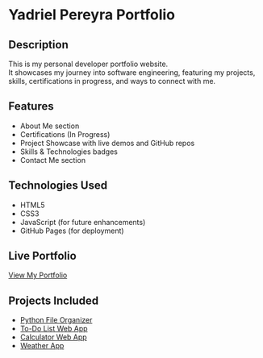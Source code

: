 # Yadriel Pereyra Portfolio

## Description
This is my personal developer portfolio website.  
It showcases my journey into software engineering, featuring my projects, skills, certifications in progress, and ways to connect with me.

## Features
- About Me section
- Certifications (In Progress)
- Project Showcase with live demos and GitHub repos
- Skills & Technologies badges
- Contact Me section

## Technologies Used
- HTML5
- CSS3
- JavaScript (for future enhancements)
- GitHub Pages (for deployment)

## Live Portfolio
[View My Portfolio](https://yadrielpereyra.github.io/yadriel-pereyra-portfolio/)

## Projects Included
- [Python File Organizer](https://github.com/YadrielPereyra/python-file-organizer)
- [To-Do List Web App](https://github.com/YadrielPereyra/todo-app)
- [Calculator Web App](https://github.com/YadrielPereyra/calculator-app)
- [Weather App](https://github.com/YadrielPereyra/weather-app)
